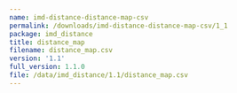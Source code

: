 ```yaml
---
name: imd-distance-distance-map-csv
permalink: /downloads/imd-distance-distance-map-csv/1_1
package: imd_distance
title: distance_map
filename: distance_map.csv
version: '1.1'
full_version: 1.1.0
file: /data/imd_distance/1.1/distance_map.csv
---
```

